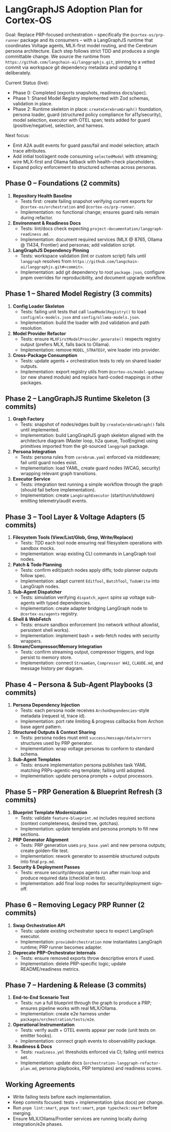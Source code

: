 # LangGraphJS Adoption Plan for Cortex-OS

Goal: Replace PRP-focused orchestration – specifically the `@cortex-os/prp-runner` package and its consumers –
with a LangGraphJS runtime that coordinates Voltage agents, MLX-first model routing, and the Cerebrum persona
architecture. Each step follows strict TDD and produces a single committable change. We source the runtime from
`https://github.com/langchain-ai/langgraphjs.git`, pinning to a vetted commit via workspace git dependency metadata
and updating it deliberately.

Current Status (live):

- Phase 0: Completed (exports snapshots, readiness docs/spec).
- Phase 1: Shared Model Registry implemented with Zod schemas, validation in place.
- Phase 2: Runtime skeleton in place: `createCerebrumGraph()` foundation, persona loader,
  guard (structured policy compliance for a11y/security), model selection, executor with OTEL span;
  tests added for guard (positive/negative), selection, and harness.

Next focus:

- Emit A2A audit events for guard pass/fail and model selection; attach trace attributes.
- Add initial tool/agent node consuming `selectedModel` with streaming; wire MLX-first and Ollama fallback with
   health-check placeholders.
- Expand policy enforcement to structured schemas across personas.

## Phase 0 – Foundations (2 commits)

1. **Repository Health Baseline**
   - Tests first: create failing snapshot verifying current exports for `@cortex-os/orchestration` and `@cortex-os/prp-runner`.
   - Implementation: no functional change; ensures guard rails remain during refactor.
2. **Environment & Readiness Docs**
   - Tests: lint/docs check expecting `project-documentation/langgraph-readiness.md`.
   - Implementation: document required services (MLX @ 8765, Ollama @ 11434, Frontier) and personas; add validation script.
3. **LangGraphJS Dependency Pinning**
   - Tests: workspace validation (lint or custom script) fails until `langgraph` resolves from `https://github.com/langchain-ai/langgraphjs.git#<commit>`.
   - Implementation: add git dependency to root `package.json`, configure pnpm overrides for reproducibility, and document upgrade workflow.

## Phase 1 – Shared Model Registry (3 commits)

1. **Config Loader Skeleton**
   - Tests: failing unit tests that call `loadModelRegistry()` to load `config/mlx-models.json` and `config/ollama-models.json`.
   - Implementation: build the loader with zod validation and path resolution.
2. **Model Provider Refactor**
   - Tests: ensure `MLXFirstModelProvider.generate()` respects registry output (prefers MLX, falls back to Ollama).
   - Implementation: remove `MODEL_STRATEGY`, wire loader into provider.
3. **Cross-Package Consumption**
   - Tests: update agents + orchestration tests to rely on shared loader outputs.
   - Implementation: export registry utils from `@cortex-os/model-gateway` (or new shared module) and replace hard-coded mappings in other packages.

## Phase 2 – LangGraphJS Runtime Skeleton (3 commits)

1. **Graph Factory**
   - Tests: snapshot of nodes/edges built by `createCerebrumGraph()` fails until implemented.
    - Implementation: build LangGraphJS graph skeleton aligned with the architecture diagram
       (Master loop, h2a queue, ToolEngine) using primitives imported from the git-sourced `langgraph` package.
2. **Persona Integration**
   - Tests: persona rules from `cerebrum.yaml` enforced via middleware; fail until guard nodes exist.
   - Implementation: load YAML, create guard nodes (WCAG, security) wrapping relevant graph transitions.
3. **Executor Service**
   - Tests: integration test running a simple workflow through the graph (should fail before implementation).
   - Implementation: create `LangGraphExecutor` (start/run/shutdown) emitting telemetry/audit events.

## Phase 3 – Tool Layer & Voltage Adapters (5 commits)

1. **Filesystem Tools (View/List/Glob, Grep, Write/Replace)**
   - Tests: TDD each tool node ensuring real filesystem operations with sandbox mocks.
   - Implementation: wrap existing CLI commands in LangGraph tool nodes.
2. **Patch & Todo Planning**
   - Tests: confirm edit/patch nodes apply diffs; todo planner outputs follow spec.
   - Implementation: adapt current `EditTool`, `BatchTool`, `TodoWrite` into LangGraph nodes.
3. **Sub-Agent Dispatcher**
   - Tests: simulation verifying `dispatch_agent` spins up voltage sub-agents with typed dependencies.
   - Implementation: create adapter bridging LangGraph node to `@cortex-os/agents` registry.
4. **Shell & WebFetch**
   - Tests: ensure sandbox enforcement (no network without allowlist, persistent shell works).
   - Implementation: implement bash + web-fetch nodes with security wrappers.
5. **Stream/Compressor/Memory Integration**
   - Tests: confirm streaming output, compressor triggers, and logs persist to memory store.
   - Implementation: connect `StreamGen`, `Compressor W42`, `CLAUDE.md`, and message history per diagram.

## Phase 4 – Persona & Sub-Agent Playbooks (3 commits)

1. **Persona Dependency Injection**
   - Tests: each persona node receives `ArchonDependencies`-style metadata (request id, trace id).
   - Implementation: port rate limiting & progress callbacks from Archon base agent pattern.
2. **Structured Outputs & Context Sharing**
   - Tests: persona nodes must emit `success/message/data/errors` structures used by PRP generator.
   - Implementation: wrap voltage personas to conform to standard schema.
3. **Sub-Agent Templates**
   - Tests: ensure implementation persona publishes task YAML matching PRPs-agentic-eng template; failing until adopted.
   - Implementation: update persona prompts + output processors.

## Phase 5 – PRP Generation & Blueprint Refresh (3 commits)

1. **Blueprint Template Modernization**
   - Tests: validate `feature-blueprint.md` includes required sections (context completeness, desired tree, gotchas).
   - Implementation: update template and persona prompts to fill new sections.
2. **PRP Generator Alignment**
   - Tests: PRP generation uses `prp_base.yaml` and new persona outputs; create golden-file test.
   - Implementation: rework generator to assemble structured outputs into final `prp.md`.
3. **Security & Deployment Passes**
   - Tests: ensure security/devops agents run after main loop and produce required data (checklist in test).
   - Implementation: add final loop nodes for security/deployment sign-off.

## Phase 6 – Removing Legacy PRP Runner (2 commits)

1. **Swap Orchestration API**
   - Tests: update existing orchestrator specs to expect LangGraph executor.
   - Implementation: `provideOrchestration` now instantiates LangGraph runtime; PRP runner becomes adapter.
2. **Deprecate PRP-Orchestrator Internals**
   - Tests: ensure removed exports throw descriptive errors if used.
   - Implementation: delete PRP-specific logic; update README/readiness metrics.

## Phase 7 – Hardening & Release (3 commits)

1. **End-to-End Scenario Test**
   - Tests: run a full blueprint through the graph to produce a PRP; ensures pipeline works with real MLX/Ollama.
   - Implementation: create e2e harness under `packages/orchestration/tests/e2e`.
2. **Operational Instrumentation**
   - Tests: verify audit + OTEL events appear per node (unit tests on emitter hooks).
   - Implementation: connect graph events to observability package.
3. **Readiness & Docs**
   - Tests: `readiness.yml` thresholds enforced via CI; failing until metrics set.
   - Implementation: update docs (`orchestration-langgraph-refactor-plan.md`, persona playbooks, PRP templates) and readiness scores.

## Working Agreements

- Write failing tests before each implementation.
- Keep commits focused: tests + implementation (plus docs) per change.
- Run `pnpm lint:smart`, `pnpm test:smart`, `pnpm typecheck:smart` before merging.
- Ensure MLX/Ollama/Frontier services are running locally during integration/e2e phases.
